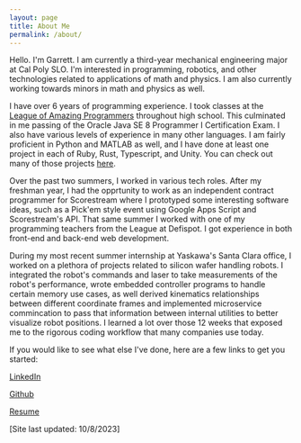 ```yaml
---
layout: page
title: About Me
permalink: /about/
---
```


Hello. I'm Garrett. I am currently a third-year mechanical engineering major at Cal Poly SLO. I'm interested in programming, robotics, and other technologies related to applications of math and physics. I am also currently working towards minors in math and physics as well.

I have over 6 years of programming experience. I took classes at the [League of Amazing Programmers](https://www.jointheleague.org/) throughout high school.
This culminated in me passing of the Oracle Java SE 8 Programmer I Certification Exam. I also have various levels of experience in many other languages. I am fairly proficient in Python and MATLAB as well, and I have done at least one project in each of Ruby, Rust, Typescript, and Unity. You can check out many of those projects [here](https://rettdog.github.io/coding-projects/).

Over the past two summers, I worked in various tech roles. After my freshman year, I had the opprtunity to work as an independent contract programmer for Scorestream where I prototyped some interesting software ideas, such as a Pick'em style event using Google Apps Script and Scorestream's API. That same summer I worked with one of my programming teachers from the League at Defispot. I got experience in both front-end and back-end web development. 

During my most recent summer internship at Yaskawa's Santa Clara office, I worked on a plethora of projects related to silicon wafer handling robots. I integrated the robot's commands and laser to take measurements of the robot's performance, wrote embedded controller programs to handle certain memory use cases, as well derived kinematics relationships between different coordinate frames and implemented microservice commincation to pass that information between internal utilities to better visualize robot positions. I learned a lot over those 12 weeks that exposed me to the rigorous coding workflow that many companies use today.

If you would like to see what else I've done, here are a few links to get you started:

[LinkedIn](www.linkedin.com/in/gkunkler)

[Github](https://github.com/Rettdog)

[Resume](/assets/downloads/Resumes/GarrettKunkler_Resume_F2023.pdf)

[Site last updated: 10/8/2023]
